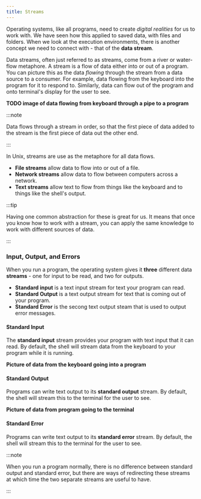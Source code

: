 ```yaml
---
title: Streams
---
```


Operating systems, like all programs, need to create *digital realities* for us to work with. We have seen how this applied to saved data, with files and folders. When we look at the execution environments, there is another concept we need to connect with - that of the **data stream**.

Data streams, often just referred to as streams, come from a river or water-flow metaphore. A stream is a flow of data either into or out of a program. You can picture this as the data *flowing* through the stream from a data source to a consumer. For example, data flowing from the keyboard into the program for it to respond to. Similarly, data can flow out of the program and onto terminal's display for the user to see.

**TODO image of data flowing from keyboard through a pipe to a program**

:::note

Data flows through a stream in order, so that the first piece of data added to the stream is the first piece of data out the other end.

:::

In Unix, streams are use as the metaphore for all data flows.

- **File streams** allow data to flow into or out of a file.
- **Network streams** allow data to flow between computers across a network.
- **Text streams** allow text to flow from things like the keyboard and to things like the shell's output.

:::tip

Having one common abstraction for these is great for us. It means that once you know how to work with a stream, you can apply the same knowledge to work with different sources of data.

:::

### Input, Output, and Errors

When you run a program, the operating system gives it **three** different data **streams** - one for input to be read, and two for outputs.

- **Standard input** is a text input stream for text your program can read.
- **Standard Output** is a text output stream for text that is coming out of your program.
- **Standard Error** is the secong text output steam that is used to output error messages.

#### Standard Input

The **standard input** stream provides your program with text input that it can read. By default, the shell will stream data from the keyboard to your program while it is running.

**Picture of data from the keyboard going into a program**

#### Standard Output

Programs can write text output to its **standard output** stream. By default, the shell will stream this to the terminal for the user to see.

**Picture of data from program going to the terminal**

#### Standard Error

Programs can write text output to its **standard error** stream. By default, the shell will stream this to the terminal for the user to see.

:::note

When you run a program normally, there is no difference between standard output and standard error, but there are ways of redirecting these streams at which time the two separate streams are useful to have.

:::
